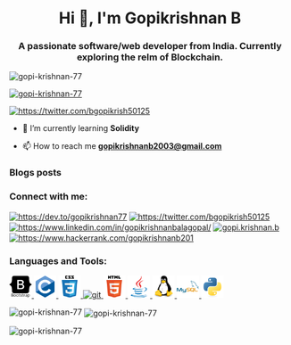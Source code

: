 <h1 align="center">Hi 👋, I'm Gopikrishnan B</h1>
<h3 align="center">A passionate software/web developer from India. Currently exploring the relm of Blockchain.</h3>

<p align="left"> <img src="https://komarev.com/ghpvc/?username=gopi-krishnan-77&label=Profile%20views&color=0e75b6&style=flat" alt="gopi-krishnan-77" /> </p>

<p align="left"> <a href="https://github.com/ryo-ma/github-profile-trophy"><img src="https://github-profile-trophy.vercel.app/?username=gopi-krishnan-77" alt="gopi-krishnan-77" /></a> </p>

<p align="left"> <a href="https://twitter.com/bgopikrish50125" target="blank"><img src="https://img.shields.io/twitter/follow/bgopikrish50125?logo=twitter&style=for-the-badge" alt="https://twitter.com/bgopikrish50125" /></a> </p>

- 🌱 I’m currently learning **Solidity**

- 📫 How to reach me **gopikrishnanb2003@gmail.com**

### Blogs posts
<!-- BLOG-POST-LIST:START -->
<!-- BLOG-POST-LIST:END -->

<h3 align="left">Connect with me:</h3>
<p align="left">
<a href="https://dev.to/gopikrishnan77" target="blank"><img align="center" src="https://raw.githubusercontent.com/rahuldkjain/github-profile-readme-generator/master/src/images/icons/Social/devto.svg" alt="https://dev.to/gopikrishnan77" height="30" width="40" /></a>
<a href="https://twitter.com/bgopikrish50125" target="blank"><img align="center" src="https://raw.githubusercontent.com/rahuldkjain/github-profile-readme-generator/master/src/images/icons/Social/twitter.svg" alt="https://twitter.com/bgopikrish50125" height="30" width="40" /></a>
<a href="https://linkedin.com/in/https://www.linkedin.com/in/gopikrishnanbalagopal/" target="blank"><img align="center" src="https://raw.githubusercontent.com/rahuldkjain/github-profile-readme-generator/master/src/images/icons/Social/linked-in-alt.svg" alt="https://www.linkedin.com/in/gopikrishnanbalagopal/" height="30" width="40" /></a>
<a href="https://instagram.com/gopi.krishnan.b" target="blank"><img align="center" src="https://raw.githubusercontent.com/rahuldkjain/github-profile-readme-generator/master/src/images/icons/Social/instagram.svg" alt="gopi.krishnan.b" height="30" width="40" /></a>
<a href="https://www.hackerrank.com/https://www.hackerrank.com/gopikrishnanb201" target="blank"><img align="center" src="https://raw.githubusercontent.com/rahuldkjain/github-profile-readme-generator/master/src/images/icons/Social/hackerrank.svg" alt="https://www.hackerrank.com/gopikrishnanb201" height="30" width="40" /></a>
</p>

<h3 align="left">Languages and Tools:</h3>
<p align="left"> <a href="https://getbootstrap.com" target="_blank" rel="noreferrer"> <img src="https://raw.githubusercontent.com/devicons/devicon/master/icons/bootstrap/bootstrap-plain-wordmark.svg" alt="bootstrap" width="40" height="40"/> </a> <a href="https://www.cprogramming.com/" target="_blank" rel="noreferrer"> <img src="https://raw.githubusercontent.com/devicons/devicon/master/icons/c/c-original.svg" alt="c" width="40" height="40"/> </a> <a href="https://www.w3schools.com/css/" target="_blank" rel="noreferrer"> <img src="https://raw.githubusercontent.com/devicons/devicon/master/icons/css3/css3-original-wordmark.svg" alt="css3" width="40" height="40"/> </a> <a href="https://git-scm.com/" target="_blank" rel="noreferrer"> <img src="https://www.vectorlogo.zone/logos/git-scm/git-scm-icon.svg" alt="git" width="40" height="40"/> </a> <a href="https://www.w3.org/html/" target="_blank" rel="noreferrer"> <img src="https://raw.githubusercontent.com/devicons/devicon/master/icons/html5/html5-original-wordmark.svg" alt="html5" width="40" height="40"/> </a> <a href="https://www.java.com" target="_blank" rel="noreferrer"> <img src="https://raw.githubusercontent.com/devicons/devicon/master/icons/java/java-original.svg" alt="java" width="40" height="40"/> </a> <a href="https://www.linux.org/" target="_blank" rel="noreferrer"> <img src="https://raw.githubusercontent.com/devicons/devicon/master/icons/linux/linux-original.svg" alt="linux" width="40" height="40"/> </a> <a href="https://www.mysql.com/" target="_blank" rel="noreferrer"> <img src="https://raw.githubusercontent.com/devicons/devicon/master/icons/mysql/mysql-original-wordmark.svg" alt="mysql" width="40" height="40"/> </a> <a href="https://www.python.org" target="_blank" rel="noreferrer"> <img src="https://raw.githubusercontent.com/devicons/devicon/master/icons/python/python-original.svg" alt="python" width="40" height="40"/> </a> </p>

<p><img align="left" src="https://github-readme-stats.vercel.app/api/top-langs?username=gopi-krishnan-77&show_icons=true&locale=en&layout=compact" alt="gopi-krishnan-77" /></p>

<p>&nbsp;<img align="center" src="https://github-readme-stats.vercel.app/api?username=gopi-krishnan-77&show_icons=true&locale=en" alt="gopi-krishnan-77" /></p>

<p><img align="center" src="https://github-readme-streak-stats.herokuapp.com/?user=gopi-krishnan-77&" alt="gopi-krishnan-77" /></p>
